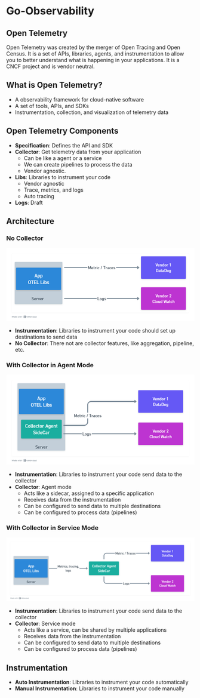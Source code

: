 # Go-Observability

## Open Telemetry

Open Telemetry was created by the merger of Open Tracing and Open Census. It is a set of APIs, libraries, agents, and instrumentation to allow you to better understand what is happening in your applications. It is a CNCF project and is vendor neutral.

## What is Open Telemetry?

- A observability framework for cloud-native software
- A set of tools, APIs, and SDKs
- Instrumentation, collection, and visualization of telemetry data

## Open Telemetry Components

- **Specification**: Defines the API and SDK
- **Collector**: Get telemetry data from your application
  - Can be like a agent or a service
  - We can create pipelines to process the data
  - Vendor agnostic.
- **Libs**: Libraries to instrument your code
  - Vendor agnostic
  - Trace, metrics, and logs
  - Auto tracing
- **Logs**: Draft

## Architecture

### No Collector

![otel-no-collector](img/otel-no-collector.png)

- **Instrumentation**: Libraries to instrument your code should set up destinations to send data
- **No Collector**: There not are collector features, like aggregation, pipeline, etc.

### With Collector in Agent Mode

![otel-collector-agent](img/otel-collector-agent.png)

- **Instrumentation**: Libraries to instrument your code send data to the collector
- **Collector**: Agent mode
  - Acts like a sidecar, assigned to a specific application
  - Receives data from the instrumentation
  - Can be configured to send data to multiple destinations
  - Can be configured to process data (pipelines)

### With Collector in Service Mode

![otel-collector-service](img/otel-collector-service.png)

- **Instrumentation**: Libraries to instrument your code send data to the collector
- **Collector**: Service mode
  - Acts like a service, can be shared by multiple applications
  - Receives data from the instrumentation
  - Can be configured to send data to multiple destinations
  - Can be configured to process data (pipelines)

## Instrumentation

- **Auto Instrumentation**: Libraries to instrument your code automatically
- **Manual Instrumentation**: Libraries to instrument your code manually

